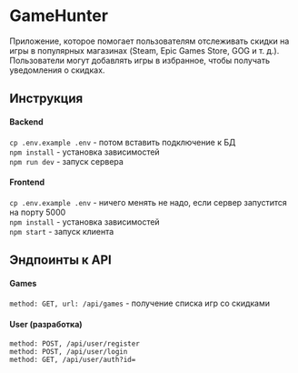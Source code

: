 # GameHunter

Приложение, которое помогает пользователям отслеживать скидки на игры в популярных магазинах (Steam, Epic Games Store, GOG и т. д.). Пользователи могут добавлять игры в избранное, чтобы получать уведомления о скидках.

## Инструкция

#### Backend <br>

`cp .env.example .env` - потом вставить подключение к БД<br>
`npm install` - установка зависимостей <br>
`npm run dev` - запуск сервера <br>


#### Frontend <br>

`cp .env.example .env` - ничего менять не надо, если сервер запустится на порту 5000<br>
`npm install` - установка зависимостей <br>
`npm start` - запуск клиента <br>


## Эндпоинты к API <br>

#### Games
`method: GET, url: /api/games` - получение списка игр со скидками<br>

#### User (разработка)
`method: POST, /api/user/register`<br>
`method: POST, /api/user/login`<br>
`method: GET, /api/user/auth?id=`<br>
